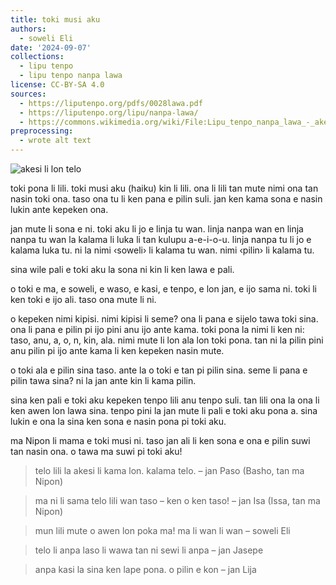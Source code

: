 ```yaml
---
title: toki musi aku
authors:
  - soweli Eli
date: '2024-09-07'
collections:
  - lipu tenpo
  - lipu tenpo nanpa lawa
license: CC-BY-SA 4.0
sources:
  - https://liputenpo.org/pdfs/0028lawa.pdf
  - https://liputenpo.org/lipu/nanpa-lawa/
  - https://commons.wikimedia.org/wiki/File:Lipu_tenpo_nanpa_lawa_-_akesi_en_telo.png
preprocessing:
  - wrote alt text
---
```


![akesi li lon telo](https://upload.wikimedia.org/wikipedia/commons/8/83/Lipu_tenpo_nanpa_lawa_-_akesi_en_telo.png)

toki pona li lili. toki musi aku (haiku) kin li lili. ona li lili tan mute nimi ona tan nasin toki ona. taso ona tu li ken pana e pilin suli. jan ken kama sona e nasin lukin ante kepeken ona.

jan mute li sona e ni. toki aku li jo e linja tu wan. linja nanpa wan en linja nanpa tu wan la kalama li luka li tan kulupu a-e-i-o-u. linja nanpa tu li jo e kalama luka tu. ni la nimi ‹soweli› li kalama tu wan. nimi ‹pilin› li kalama tu.

sina wile pali e toki aku la sona ni kin li ken lawa e pali.

o toki e ma, e soweli, e waso, e kasi, e tenpo, e lon jan, e ijo sama ni. toki li ken toki e ijo ali. taso ona mute li ni.

o kepeken nimi kipisi. nimi kipisi li seme? ona li pana e sijelo tawa toki sina. ona li pana e pilin pi ijo pini anu ijo ante kama. toki pona la nimi li ken ni: taso, anu, a, o, n, kin, ala. nimi mute li lon ala lon toki pona. tan ni la pilin pini anu pilin pi ijo ante kama li ken kepeken nasin mute.

o toki ala e pilin sina taso. ante la o toki e tan pi pilin sina. seme li pana e pilin tawa sina? ni la jan ante kin li kama pilin.

sina ken pali e toki aku kepeken tenpo lili anu tenpo suli. tan lili ona la ona li ken awen lon lawa sina. tenpo pini la jan mute li pali e toki aku pona a. sina lukin e ona la sina ken sona e nasin pona pi toki aku.

ma Nipon li mama e toki musi ni. taso jan ali li ken sona e ona e pilin suwi tan nasin ona. o tawa ma suwi pi toki aku!

> telo lili la
> akesi li kama lon.
> kalama telo.
– jan Paso (Basho, tan ma Nipon)

> ma ni li sama
> telo lili wan taso –
> ken o ken taso!
– jan Isa (Issa, tan ma Nipon)

> mun lili mute
> o awen lon poka ma!
> ma li wan li wan
– soweli Eli

> telo li anpa
> laso li wawa tan ni
> sewi li anpa
– jan Jasepe

> anpa kasi la
> sina ken lape pona.
> o pilin e kon
– jan Lija